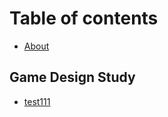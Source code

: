 # Table of contents

* [About](README.md)

## Game Design Study

* [test111](game-design-study/test111.md)


